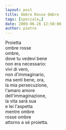 ```yaml
---
layout: post
title: Ombre Rosse Ombre
tags: [speciale,]
date: 2009-06-26 12:50:00
author: pietro
---
```

Proietta<br/>ombre rosse<br/>ombre,<br/>dove tu vedevi bene<br/>non era necessario:<br/>vivi di vero,<br/>non d'immaginario,<br/>ma senti bene, ora,<br/>la mia persecuzione,<br/>l'amaro amore<br/>dell'immaginazione,<br/>la vita sarà sua<br/>e lei l'aspetta<br/>mentre ombre<br/>rosse ombre<br/>attorno a sé proietta.
